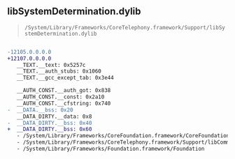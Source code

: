 ## libSystemDetermination.dylib

> `/System/Library/Frameworks/CoreTelephony.framework/Support/libSystemDetermination.dylib`

```diff

-12105.0.0.0.0
+12107.0.0.0.0
   __TEXT.__text: 0x5257c
   __TEXT.__auth_stubs: 0x1060
   __TEXT.__gcc_except_tab: 0x3e44

   __AUTH_CONST.__auth_got: 0x838
   __AUTH_CONST.__const: 0x2a10
   __AUTH_CONST.__cfstring: 0x740
-  __DATA.__bss: 0x20
   __DATA_DIRTY.__data: 0x8
-  __DATA_DIRTY.__bss: 0x40
+  __DATA_DIRTY.__bss: 0x60
   - /System/Library/Frameworks/CoreFoundation.framework/CoreFoundation
   - /System/Library/Frameworks/CoreTelephony.framework/Support/libCommCenterBase.dylib
   - /System/Library/Frameworks/Foundation.framework/Foundation

```
